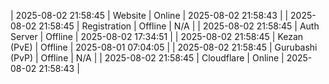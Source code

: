 | 2025-08-02 21:58:45 | Website | Online | 2025-08-02 21:58:43 |
| 2025-08-02 21:58:45 | Registration | Offline | N/A |
| 2025-08-02 21:58:45 | Auth Server | Offline | 2025-08-02 17:34:51 |
| 2025-08-02 21:58:45 | Kezan (PvE) | Offline | 2025-08-01 07:04:05 |
| 2025-08-02 21:58:45 | Gurubashi (PvP) | Offline | N/A |
| 2025-08-02 21:58:45 | Cloudflare | Online | 2025-08-02 21:58:43 |
